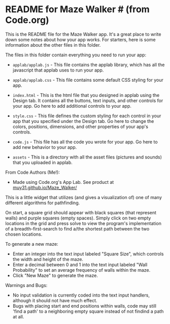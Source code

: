 # README for Maze Walker # (from Code.org)

This is the README file for the Maze Walker app. It's a great place to write
down some notes about how your app works. For starters, here is some information
about the other files in this folder.

The files in this folder contain everything you need to run your app:

* `applab/applab.js` - This file contains the applab library, which has all the
  javascript that applab uses to run your app.

* `applab/applab.css` - This file contains some default CSS styling for your app.

* `index.html` - This is the html file that you designed in applab using the
  Design tab. It contains all the buttons, text inputs, and other controls for
  your app. Go here to add additional controls to your app.

* `style.css` - This file defines the custom styling for each control in your
  app that you specified under the Design tab. Go here to change the colors,
  positions, dimensions, and other properties of your app's controls.

* `code.js` - This file has all the code you wrote for your app. Go here to add
  new behavior to your app.

* `assets` - This is a directory with all the asset files (pictures and sounds)
  that you uploaded in applab.


From Code Authors (Me!):

* Made using Code.org's App Lab. See product at [muy31.github.io/Maze_Walker/](https://muy31.github.io/Maze_Walker/)

This is a little widget that utilizes (and gives a visualization of) one of many different algorithms for pathfinding.

On start, a square grid should appear with black squares (that represent walls)
and purple squares (empty spaces). Simply click on two empty locations in the grid 
and press solve to view the program's implementation of a breadth-first-search to 
find a/the shortest path between the two chosen locations.

To generate a new maze:
- Enter an integer into the text input labeled "Square Size", which controls the width and height of the maze.
- Enter a decimal between 0 and 1 into the text input labeled "Wall Probability" to set an average frequency of walls within the maze.
- Click "New Maze" to generate the maze.

Warnings and Bugs:
- No input validation is currently coded into the text input handlers, although it should not have much effect.
- Bugs with placing start and end positions within walls, code may still 'find a path' to a neighboring empty square instead of not findind a path at all.
